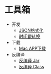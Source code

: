 # 工具箱

- 开发
  - [JSON格式化](https://www.bejson.com/jsonviewernew/)
  - [时间戳转换](http://tool.chinaz.com/tools/unixtime.aspx)
- 下载
  - [Mac APP下载](https://www.macapp.so/)
- 反编译
  - [反编译 Jar](http://www.decompiler.com)
  - [反编译 Class](http://javare.cn/De)

